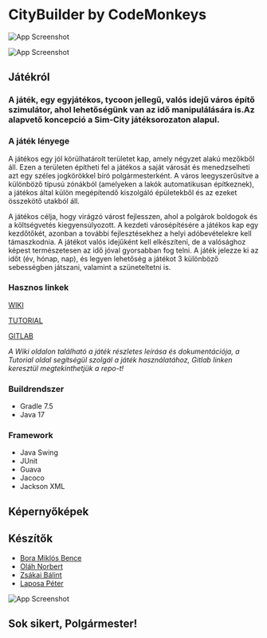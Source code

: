 
# CityBuilder by CodeMonkeys

![App Screenshot](https://szofttech.inf.elte.hu/szofttech-c-2023/group-05/citybuilder/-/raw/dev/src/main/resources/textures/city.png)

![App Screenshot](https://szofttech.inf.elte.hu/szofttech-c-2023/group-05/citybuilder/-/raw/dev/src/main/resources/textures/background.png)






## Játékról

### A játék, egy egyjátékos, tycoon jellegű, valós idejű város építő szimulátor, ahol lehetőségünk van az idő manipulálására is.Az alapvető koncepció a Sim-City játéksorozaton alapul.

### A játék lényege

A játékos egy jól körülhatárolt területet kap, amely négyzet alakú mezőkből áll. Ezen a területen
építheti fel a játékos a saját városát és menedzselheti azt egy széles jogkörökkel bíró
polgármesterként. A város leegyszerűsítve a különböző típusú zónákból (amelyeken a lakók
automatikusan építkeznek), a játékos által külön megépítendő kiszolgáló épületekből és az ezeket
összekötő utakból áll. 

A játékos célja, hogy virágzó várost fejlesszen, ahol a polgárok boldogok és a
költségvetés kiegyensúlyozott.
A kezdeti városépítésére a játékos kap egy kezdőtőkét, azonban a további fejlesztésekhez a helyi
adóbevételekre kell támaszkodnia. A játékot valós idejűként kell elkészíteni, de a valósághoz képest
természetesen az idő jóval gyorsabban fog telni. A játék jelezze ki az időt (év, hónap, nap), és legyen
lehetőség a játékot 3 különböző sebességben játszani, valamint a szüneteltetni is.


### Hasznos linkek



[WIKI](https://szofttech.inf.elte.hu/szofttech-c-2023/group-05/citybuilder/-/wikis/home)

[TUTORIAL](https://szofttech.inf.elte.hu/szofttech-c-2023/group-05/citybuilder/-/wikis/Tutorial)

[GITLAB](https://szofttech.inf.elte.hu/szofttech-c-2023/group-05/citybuilder)

_A Wiki oldalon található a játék részletes leírása és dokumentációja, a Tutorial oldal segítségül szolgál a játék használatához, Gitlab linken keresztül megtekinthetjük a repo-t!_

### Buildrendszer

* Gradle 7.5
* Java 17

### Framework

* Java Swing
* JUnit
* Guava
* Jacoco
* Jackson XML








## Képernyőképek
## Készítők

- [Bora Miklós Bence](https://szofttech.inf.elte.hu/vdn8wh)
- [Oláh Norbert](https://szofttech.inf.elte.hu/pst8ra)
- [Zsákai Bálint](https://szofttech.inf.elte.hu/ruphyy)
- [Laposa Péter](https://szofttech.inf.elte.hu/gjep8m)

![App Screenshot](https://szofttech.inf.elte.hu/szofttech-c-2023/group-05/citybuilder/-/raw/dev/src/main/resources/textures/tutorialImg11.png)


## Sok sikert, Polgármester!
